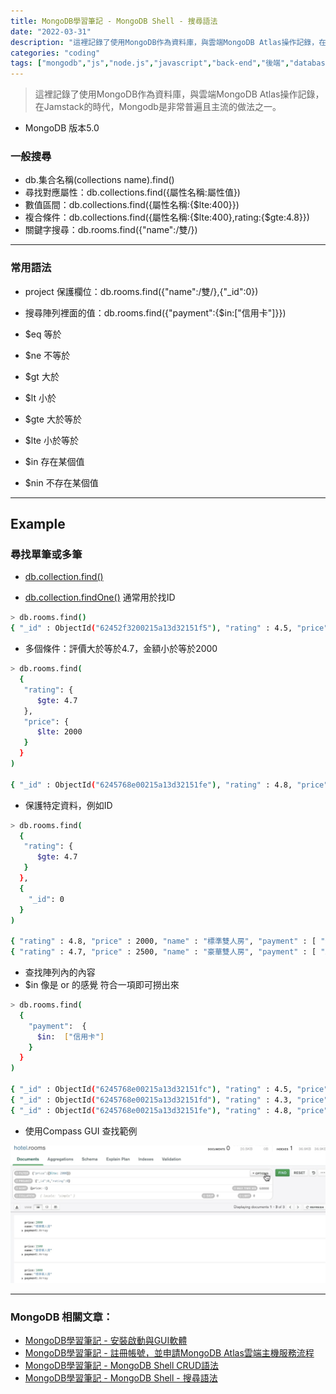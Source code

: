 ```yaml
---
title: MongoDB學習筆記 - MongoDB Shell - 搜尋語法
date: "2022-03-31"
description: "這裡記錄了使用MongoDB作為資料庫，與雲端MongoDB Atlas操作記錄，在Jamstack的時代，Mongodb是非常普遍且主流的做法之一。"
categories: "coding"
tags: ["mongodb","js","node.js","javascript","back-end","後端","database","db","Jamstack"]
---
```

> 這裡記錄了使用MongoDB作為資料庫，與雲端MongoDB Atlas操作記錄，在Jamstack的時代，Mongodb是非常普遍且主流的做法之一。

- MongoDB 版本5.0

### 一般搜尋

- db.集合名稱(collections name).find()
- 尋找對應屬性：db.collections.find({屬性名稱:屬性值})
- 數值區間：db.collections.find({屬性名稱:{$lte:400}})
- 複合條件：db.collections.find({屬性名稱:{$lte:400},rating:{$gte:4.8}})
- 關鍵字搜尋：db.rooms.find({"name":/雙/})

---

### 常用語法

- project 保護欄位：db.rooms.find({"name":/雙/},{"_id":0})
- 搜尋陣列裡面的值：db.rooms.find({"payment":{$in:["信用卡"]}})


- $eq 等於
- $ne 不等於
- $gt  大於
- $lt  小於
- $gte  大於等於
- $lte  小於等於
- $in  存在某個值
- $nin  不存在某個值


---


## Example

### 尋找單筆或多筆

- [db.collection.find()](https://www.mongodb.com/docs/manual/reference/method/db.collection.find/#mongodb-method-db.collection.find)

- [db.collection.findOne()](https://www.mongodb.com/docs/manual/reference/method/db.collection.findOne/) 通常用於找ID

```bash
> db.rooms.find()
{ "_id" : ObjectId("62452f3200215a13d32151f5"), "rating" : 4.5, "price" : 1000, "name" : "標準單人房" }
```

- 多個條件：評價大於等於4.7，金額小於等於2000

```bash
> db.rooms.find(
  {
   "rating": {
      $gte: 4.7
   },
   "price": {
      $lte: 2000
   }
  }
)

{ "_id" : ObjectId("6245768e00215a13d32151fe"), "rating" : 4.8, "price" : 2000, "name" : "標準雙人房", "payment" : [ "信用卡", "ATM" ] }
```

- 保護特定資料，例如ID

```bash
> db.rooms.find(
  {
   "rating": {
      $gte: 4.7
   }
  },
  {
    "_id": 0
  }
)

{ "rating" : 4.8, "price" : 2000, "name" : "標準雙人房", "payment" : [ "信用卡", "ATM" ] }
{ "rating" : 4.7, "price" : 2500, "name" : "豪華雙人房", "payment" : [ "ATM" ] }
```

- 查找陣列內的內容
- $in 像是 or 的感覺 符合一項即可撈出來

```bash
> db.rooms.find(
  {
    "payment":  {
      $in:  ["信用卡"]
    }
  }
)

{ "_id" : ObjectId("6245768e00215a13d32151fc"), "rating" : 4.5, "price" : 1000, "name" : "標準單人房", "payment" : [ "信用卡", "ATM" ] }
{ "_id" : ObjectId("6245768e00215a13d32151fd"), "rating" : 4.3, "price" : 1500, "name" : "豪華單人房", "payment" : [ "信用卡", "ATM" ] }
{ "_id" : ObjectId("6245768e00215a13d32151fe"), "rating" : 4.8, "price" : 2000, "name" : "標準雙人房", "payment" : [ "信用卡", "ATM" ] }
```

- 使用Compass GUI 查找範例

![2022-03-31.png](./2022-03-31.png)

---

### MongoDB 相關文章：
- <a href="/blog/mongodb-1/">MongoDB學習筆記 - 安裝啟動與GUI軟體</a><br/>
- <a href="/blog/mongodb-2/">MongoDB學習筆記 - 註冊帳號，並申請MongoDB Atlas雲端主機服務流程</a><br/>
- <a href="/blog/mongodb-3/">MongoDB學習筆記 - MongoDB Shell CRUD語法</a><br/>
- <a href="/blog/mongodb-4">MongoDB學習筆記 - MongoDB Shell - 搜尋語法</a><br/>
